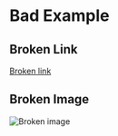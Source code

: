 # Bad Example

## Broken Link

[Broken link](https://does-not-exists.jacoblin.cool/broken-link)

## Broken Image

![Broken image](https://does-not-exists.jacoblin.cool/broken-image.png)
